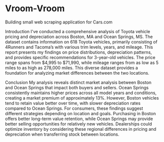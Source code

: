 # Vroom-Vroom
Building small web scraping application for Cars.com

Introduction
I've conducted a comprehensive analysis of Toyota vehicle pricing and depreciation across Boston, MA and Ocean Springs, MS. The dataset contains information on 618 Toyota vehicles, primarily consisting of 4Runners and Tacoma’s with various trim levels, years, and mileage. This report presents my findings on price distributions, depreciation patterns, and provides specific recommendations for 3-year-old vehicles. The price range spans from $4,995 to $71,990, while mileage ranges from as low as 5 miles to as high as 278,000 miles. This diverse dataset provides a foundation for analyzing market differences between the two locations.

Conclusion
My analysis reveals distinct market analysis between Boston and Ocean Springs that impact both buyers and sellers. Ocean Springs consistently maintains higher prices across all model years and conditions, creating a market premium of approximately 13%. However, Boston vehicles tend to retain value better over time, with slower depreciation rates compared to Ocean Springs.
For consumers, these findings suggest different strategies depending on location and goals. Purchasing in Boston offers better long-term value retention, while Ocean Springs may provide better selling opportunities for relatively new vehicles. Dealerships could optimize inventory by considering these regional differences in pricing and depreciation when transferring stock between locations.
